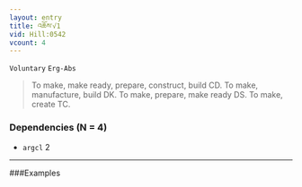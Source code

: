 ```yaml
---
layout: entry
title: འཆོས་√1
vid: Hill:0542
vcount: 4
---
```

`Voluntary` `Erg-Abs`
> To make, make ready, prepare, construct, build CD\.
 To make, manufacture, build DK\.
 To make, prepare, make ready DS\.
 To make, create TC\.

### Dependencies (N = 4)
* `argcl` 2

---

###Examples




